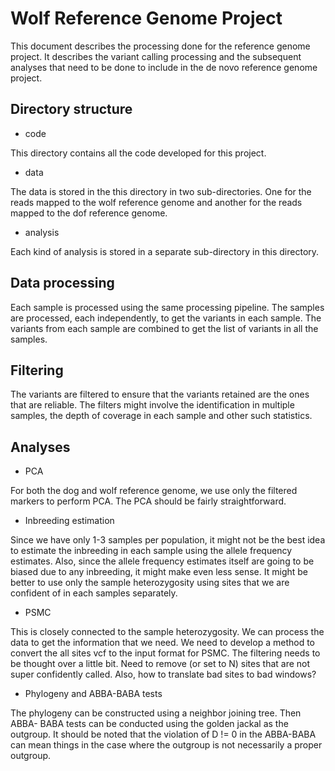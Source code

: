 Wolf Reference Genome Project
=============================

This document describes the processing done for the reference
genome project. It describes the variant calling processing 
and the subsequent analyses that need to be done to include 
in the de novo reference genome project. 

Directory structure
-------------------
* code

This directory contains all the code developed for this project. 

* data

The data is stored in the this directory in two sub-directories.
One for the reads mapped to the wolf reference genome and another
for the reads mapped to the dof reference genome.

* analysis

Each kind of analysis is stored in a separate sub-directory in this
directory.

Data processing
---------------
Each sample is processed using the same processing pipeline. 
The samples are processed, each independently, to get the 
variants in each sample. The variants from each sample are 
combined to get the list of variants in all the samples. 

Filtering
---------
The variants are filtered to ensure that the variants retained 
are the ones that are reliable. The filters might involve the 
identification in multiple samples, the depth of coverage in 
each sample and other such statistics.


Analyses
--------
* PCA

For both the dog and wolf reference genome, we use only the filtered
markers to perform PCA. The PCA should be fairly straightforward.

* Inbreeding estimation

Since we have only 1-3 samples per population, it might not be the best 
idea to estimate the inbreeding in each sample using the allele frequency
estimates. Also, since the allele frequency estimates itself are going to 
be biased due to any inbreeding, it might make even less sense. It might 
be better to use only the sample heterozygosity using sites that we are 
confident of in each samples separately.

* PSMC

This is closely connected to the sample heterozygosity. We can process the 
data to get the information that we need. We need to develop a method to 
convert the all sites vcf to the input format for PSMC. The filtering 
needs to be thought over a little bit. Need to remove (or set to N) sites
that are not super confidently called. Also, how to translate bad sites to 
bad windows?

* Phylogeny and ABBA-BABA tests

The phylogeny can be constructed using a neighbor joining tree. Then ABBA-
BABA tests can be conducted using the golden jackal as the outgroup. It should
be noted that the violation of D != 0 in the ABBA-BABA can mean things in the 
case where the outgroup is not necessarily a proper outgroup. 
